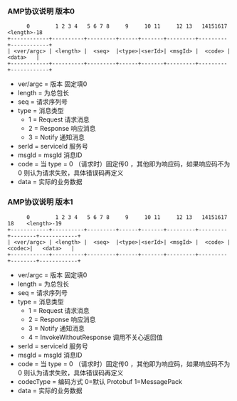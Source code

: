 ### AMP协议说明 版本0

```
      0        1 2 3 4   5 6 7 8     9     10 11     12 13   14151617 <length>-18
+------------+----------+---------+------+-------+---------+---------+------------+
| <ver/argc> | <length> |  <seq>  |<type>|<serId>| <msgId> |  <code> |   <data>   |
+------------+----------+---------+------+-------+---------+---------+------------+
```

+ ver/argc = 版本 固定填0
+ length = 为总包长
+ seq  = 请求序列号
+ type = 消息类型
	* 1 = Request 请求消息
	* 2 = Response 响应消息
	* 3 = Notify 通知消息
+ serId = serviceId  服务号
+ msgId = msgId 消息ID
+ code = 当 type = 0 （请求时）固定传0 ，其他即为响应码，如果响应码不为0 则认为请求失败，具体错误码再定义
+ data = 实际的业务数据


### AMP协议说明 版本1

```
      0        1 2 3 4   5 6 7 8     9     10 11     12 13   14151617    18    <length>-19
+------------+----------+---------+------+-------+---------+---------+--------+------------+
| <ver/argc> | <length> |  <seq>  |<type>|<serId>| <msgId> |  <code> | <codec>|   <data>   |
+------------+----------+---------+------+-------+---------+---------+--------+------------+
```

+ ver/argc = 版本 固定填0
+ length = 为总包长
+ seq  = 请求序列号
+ type = 消息类型
    * 1 = Request 请求消息
    * 2 = Response 响应消息
    * 3 = Notify 通知消息
    * 4 = InvokeWithoutResponse 调用不关心返回值
+ serId = serviceId  服务号
+ msgId = msgId 消息ID
+ code = 当 type = 0 （请求时）固定传0 ，其他即为响应码，如果响应码不为0 则认为请求失败，具体错误码再定义
+ codecType = 编码方式 0=默认 Protobuf 1=MessagePack
+ data = 实际的业务数据
